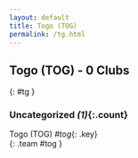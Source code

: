 ```yaml
---
layout: default
title: Togo (TOG)
permalink: /tg.html
---
```



## Togo (TOG) - 0 Clubs
{: #tg }









### Uncategorized _(1)_{:.count}


Togo  (TOG)  _#tog_{: .key} <br>
{: .team #tog }


 
